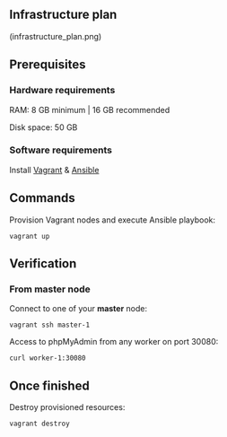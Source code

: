 ## Infrastructure plan

(infrastructure_plan.png)


## Prerequisites

### Hardware requirements

RAM: 8 GB minimum | 16 GB recommended

Disk space: 50 GB

### Software requirements

Install [Vagrant](https://www.vagrantup.com/downloads) & [Ansible](https://docs.ansible.com/ansible/latest/installation_guide/intro_installation.html)


## Commands

Provision Vagrant nodes and execute Ansible playbook:
```
vagrant up
```

## Verification

### From master node

Connect to one of your **master** node:

`vagrant ssh master-1`

Access to phpMyAdmin from any worker on port 30080:

`curl worker-1:30080`


## Once finished

Destroy provisioned resources:
```
vagrant destroy
```
